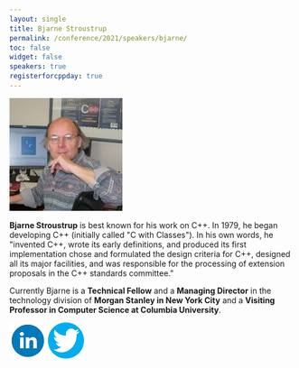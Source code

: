 ```yaml
---
layout: single
title: Bjarne Stroustrup
permalink: /conference/2021/speakers/bjarne/
toc: false
widget: false
speakers: true
registerforcppday: true
---
```


![Bjarne Stroustrup](/conference/2021/graphics/bjarne.jpg "Bjarne Stroustrup")


**Bjarne Stroustrup** is best known for his work on C++. In 1979, he began developing C++ (initially called "C with Classes"). In his own words, he "invented C++, wrote its early definitions, and produced its first implementation chose and formulated the design criteria for C++, designed all its major facilities, and was responsible for the processing of extension proposals in the C++ standards committee."

Currently Bjarne is a **Technical Fellow** and a **Managing Director** in the technology division of **Morgan Stanley in New York City** and a **Visiting Professor in Computer Science at Columbia University**.

[![Bjarne Stroustrup](/assets/images/linkedin.png "Bjarne Stroustrup")](https://www.linkedin.com/in/bjarnestroustrup/)
[![Bjarne Stroustrup](/assets/images/twitter.png "Bjarne Stroustrup")]()
